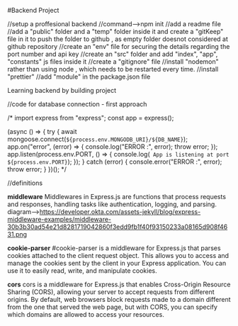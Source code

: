 #Backend Project

//setup a proffesional backend
//command-->npm init
//add a readme file
//add a "public" folder and a "temp" folder inside it and create a "gitKeep" file in it to push the folder to github , as empty folder doesnot considered at github repository
//create an "env" file for securing the details regarding the port number and api key
//create an "src" folder and add "index", "app", "constants" js files inside it
//create a "gitignore" file
//install "nodemon" rather than using node , which needs to be restarted every time.
//install "prettier"
//add "module" in the package.json file

Learning backend by building project

//code for database connection - first approach

/\*
import express from "express";
const app = express();

(async () => {
try {
await mongoose.connect(`${process.env.MONGODB_URI}/${DB_NAME}`);
app.on("error", (error) => {
console.log("ERROR :", error);
throw error;
});
app.listen(process.env.PORT, () => {
console.log(` App is listening at port ${process.env.PORT}`);
});
} catch (error) {
console.error("ERROR :", error);
throw error;
}
})();
\*/

//definitions

**middleware**
Middlewares in Express.js are functions that process requests and responses, handling tasks like authentication, logging, and parsing.
 diagram-->https://developer.okta.com/assets-jekyll/blog/express-middleware-examples/middleware-30b3b30ad54e21d8281719042860f3edd9fb1f40f93150233a08165d908f4631.png

**cookie-parser**
#cookie-parser is a middleware for Express.js that parses cookies attached to the client request object. This allows you to access and manage the cookies sent by the client in your Express application. You can use it to easily read, write, and manipulate cookies.

**cors**
cors is a middleware for Express.js that enables Cross-Origin Resource Sharing (CORS), allowing your server to accept requests from different origins. By default, web browsers block requests made to a domain different from the one that served the web page, but with CORS, you can specify which domains are allowed to access your resources.
